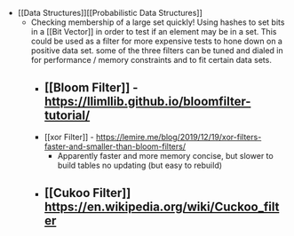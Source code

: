 - [[Data Structures]][[Probabilistic Data Structures]]
    - Checking membership of a large set quickly! Using hashes  to set bits in a [[Bit Vector]] in order to test if an element may be in a set. This could be used as a filter for more expensive tests to hone down on a positive data set. some of the three filters can be tuned and dialed in for performance /  memory constraints and to fit certain data sets. 
        - [[Bloom Filter]] - https://llimllib.github.io/bloomfilter-tutorial/
            -  
        - [[xor Filter]] - https://lemire.me/blog/2019/12/19/xor-filters-faster-and-smaller-than-bloom-filters/
            - Apparently faster and more memory concise, but slower to build tables no updating (but easy to rebuild)
        - [[Cukoo Filter]]  https://en.wikipedia.org/wiki/Cuckoo_filter
            - 
